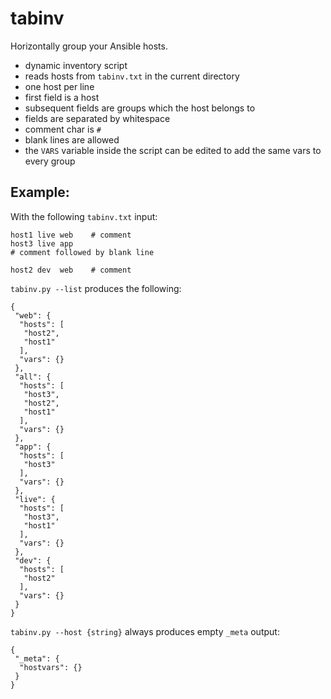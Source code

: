# tabinv

Horizontally group your Ansible hosts.

- dynamic inventory script
- reads hosts from `tabinv.txt` in the current directory
- one host per line
- first field is a host
- subsequent fields are groups which the host belongs to
- fields are separated by whitespace
- comment char is `#`
- blank lines are allowed
- the `VARS` variable inside the script can be edited to add the
  same vars to every group

## Example:

With the following `tabinv.txt` input:

```
host1 live web    # comment
host3 live app
# comment followed by blank line

host2 dev  web    # comment
```

`tabinv.py --list` produces the following:
```
{
 "web": {
  "hosts": [
   "host2", 
   "host1"
  ], 
  "vars": {}
 }, 
 "all": {
  "hosts": [
   "host3", 
   "host2", 
   "host1"
  ], 
  "vars": {}
 }, 
 "app": {
  "hosts": [
   "host3"
  ], 
  "vars": {}
 }, 
 "live": {
  "hosts": [
   "host3", 
   "host1"
  ], 
  "vars": {}
 }, 
 "dev": {
  "hosts": [
   "host2"
  ], 
  "vars": {}
 }
}
```

`tabinv.py --host {string}` always produces empty `_meta` output:

```
{
 "_meta": {
  "hostvars": {}
 }
}
```

